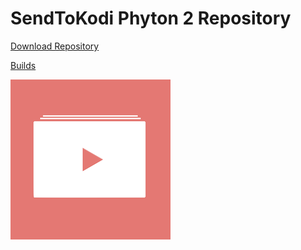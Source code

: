 # SendToKodi Phyton 2 Repository

[Download Repository](https://github.com/firsttris/repository.sendtokodi/raw/master/repository.sendtokodi/repository.sendtokodi-0.0.1.zip)

[Builds](https://github.com/firsttris/repository.sendtokodi/tree/master/plugin.video.sendtokodi)

![GitHub Logo](https://github.com/firsttris/repository.sendtokodi/raw/master/repository.sendtokodi/icon.png)


